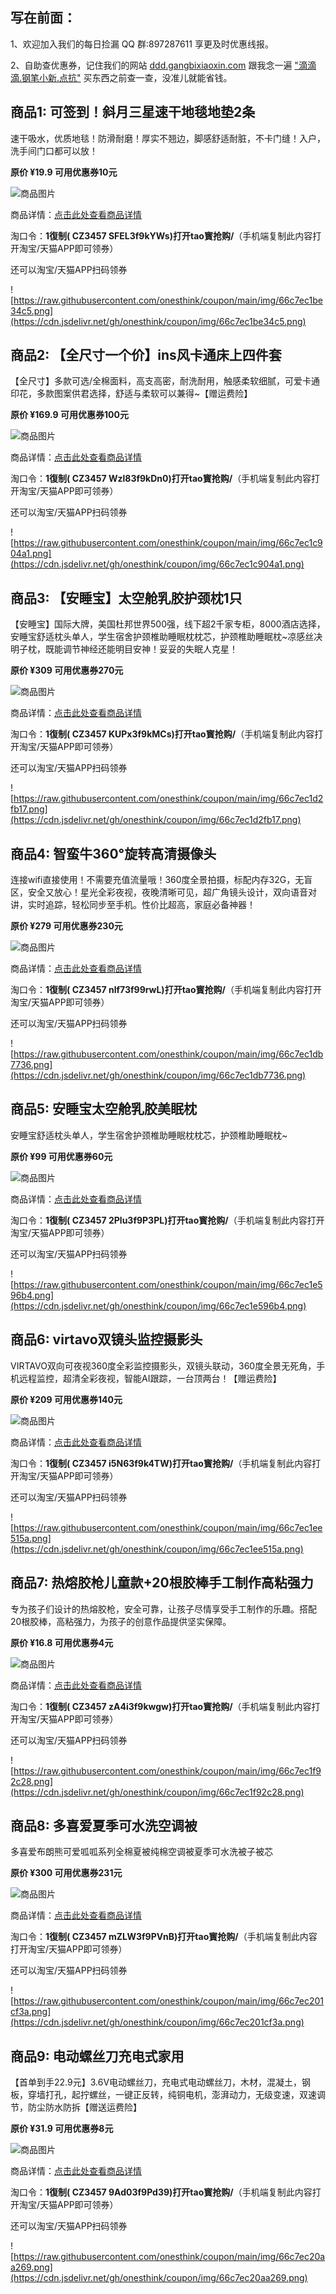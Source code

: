 ## 写在前面：

1、欢迎加入我们的每日捡漏 QQ 群:897287611 享更及时优惠线报。

2、自助查优惠券，记住我们的网站 [ddd.gangbixiaoxin.com](https://ddd.gangbixiaoxin.com) 跟我念一遍 ["滴滴滴.钢笔小新.点抗"](https://ddd.gangbixiaoxin.com) 买东西之前查一查，没准儿就能省钱。

## 商品1: 可签到！斜月三星速干地毯地垫2条

速干吸水，优质地毯！防滑耐磨！厚实不翘边，脚感舒适耐脏，不卡门缝！入户，洗手间门口都可以放！

**原价 ¥19.9 可用优惠券10元**

![商品图片](https://img.alicdn.com/bao/uploaded/i2/2211568384204/O1CN01iaRQ3S1gvTzI06KRa_!!0-item_pic.jpg)

商品详情：[点击此处查看商品详情](https://s.click.taobao.com/t?e=m%3D2%26s%3DNTt%2F%2FgoodEdw4vFB6t2Z2ueEDrYVVa64yK8Cckff7TVRAdhuF14FMTGVvaKf4Bo1lovu%2FCElQOvWbLW7uhxyboGvCrJWHk1%2FTyVl44vrPmd3miNKHWpinpVm%2FOAUUFw71qrpxiwMoCNxc1AtbZGVS2STK%2Fl5ub9F7g4BjAMoIfPNEPXytV9ALoS4zvCRUrqubV8hGCvTILD%2FOGOFRRXRUjIkVI0vdxrgG9YDZFd7ykI6hRLyHHUeOuSVjCTqa9pdhsuDe8uH8igbkJ5QxPS2Ci%2FKfJmqgrYAfWsUjZoD5RBbP9%2FBSR%2Bbjt0HvytU0Km9Dseal0NfMDXJpWvVCAyWdKJn5AyUbPoV&amp;union_lens=lensId:TAPI@1724378127@213e6c04_1230_1917cf21c12_a4c8@01)

淘口令：**1復制( CZ3457 SFEL3f9kYWs)打开tao寳抢购/**（手机端复制此内容打开淘宝/天猫APP即可领券）</p>

还可以淘宝/天猫APP扫码领券

![https://raw.githubusercontent.com/onesthink/coupon/main/img/66c7ec1be34c5.png](https://cdn.jsdelivr.net/gh/onesthink/coupon/img/66c7ec1be34c5.png)

## 商品2: 【全尺寸一个价】ins风卡通床上四件套

【全尺寸】多款可选/全棉面料，高支高密，耐洗耐用，触感柔软细腻，可爱卡通印花，多款图案供君选择，舒适与柔软可以兼得~【赠运费险】

**原价 ¥169.9 可用优惠券100元**

![商品图片](https://img.alicdn.com/i1/2472097362/O1CN016i6uVG24FqltUs833_!!2472097362.jpg)

商品详情：[点击此处查看商品详情](https://s.click.taobao.com/t?e=m%3D2%26s%3DxHL62SyT5Ydw4vFB6t2Z2ueEDrYVVa64XoO8tOebS%2BdRAdhuF14FMTGVvaKf4Bo1MMgx22UI05bWbLW7uhxyboGvCrJWHk1%2FTyVl44vrPmd3miNKHWpinpVm%2FOAUUFw71qrpxiwMoCNxc1AtbZGVS6OztWDbu8d3QnfzWgkCiT4LZMqoQW%2BfuKGzo1lVxIioXYbF3MxCcNX2ozawVq77de6m2tG0V5aLX4CvbZBnOEZSOAndyFt7L0kDTBuvxoJRwzzMEQiiMytVkSKsL%2FKbNdOG7fwodBwmq%2FzVuDT3%2FokZ5wPaeZ%2FOXk%2BRRpI0pC8Hca2JNko0gYMhhQs2DjqgEA%3D%3D&amp;union_lens=lensId:TAPI@1724378128@213cbd9c_11fd_1917cf221d5_9583@01)

淘口令：**1復制( CZ3457 Wzl83f9kDn0)打开tao寳抢购/**（手机端复制此内容打开淘宝/天猫APP即可领券）</p>

还可以淘宝/天猫APP扫码领券

![https://raw.githubusercontent.com/onesthink/coupon/main/img/66c7ec1c904a1.png](https://cdn.jsdelivr.net/gh/onesthink/coupon/img/66c7ec1c904a1.png)

## 商品3: 【安睡宝】太空舱乳胶护颈枕1只

【安睡宝】国际大牌，美国杜邦世界500强，线下超2千家专柜，8000酒店选择，安睡宝舒适枕头单人，学生宿舍护颈椎助睡眠枕枕芯，护颈椎助睡眠枕~凉感丝决明子枕，既能调节神经还能明目安神！妥妥的失眠人克星！

**原价 ¥309 可用优惠券270元**

![商品图片](https://img.alicdn.com/i4/2430446735/O1CN01um0oIt1zcgRHqMk0W_!!2430446735.jpg)

商品详情：[点击此处查看商品详情](https://s.click.taobao.com/t?e=m%3D2%26s%3D%2F7oae7IGUpdw4vFB6t2Z2ueEDrYVVa64yK8Cckff7TVRAdhuF14FMX4s7Km2KClMJ1gyddu7kN%2FWbLW7uhxyboGvCrJWHk1%2FTyVl44vrPmd3miNKHWpinpVm%2FOAUUFw71qrpxiwMoCNxc1AtbZGVS%2B8x9PBx1nnFosqNemoWcUMLZMqoQW%2BfuKGzo1lVxIioYF9fGx1Fl7dValzRwh4ORq4cmg5XtwFf%2B2wuYFAGGLWwu%2BRBDcIh%2F5EJNdheiHc4ws5zs%2B1EtQ44%2BfirBrx7mM7AMx9cWAx%2BEiM%2FlSG%2FbZSRuUoTVxkzAIQl0Dq9zec1U1NVKZy3ECfGDF1NzTQoPw%3D%3D&amp;union_lens=lensId:TAPI@1724378130@2150150e_1243_1917cf229af_67b1@01)

淘口令：**1復制( CZ3457 KUPx3f9kMCs)打开tao寳抢购/**（手机端复制此内容打开淘宝/天猫APP即可领券）</p>

还可以淘宝/天猫APP扫码领券

![https://raw.githubusercontent.com/onesthink/coupon/main/img/66c7ec1d2fb17.png](https://cdn.jsdelivr.net/gh/onesthink/coupon/img/66c7ec1d2fb17.png)

## 商品4: 智蛮牛360°旋转高清摄像头

连接wifi直接使用！不需要充值流量哦！360度全景拍摄，标配内存32G，无盲区，安全又放心！星光全彩夜视，夜晚清晰可见，超广角镜头设计，双向语音对讲，实时追踪，轻松同步至手机。性价比超高，家庭必备神器！

**原价 ¥279 可用优惠券230元**

![商品图片](https://img.alicdn.com/i1/2200827807654/O1CN01joHHWk26PaRC8BlcN_!!2200827807654.jpg)

商品详情：[点击此处查看商品详情](https://s.click.taobao.com/t?e=m%3D2%26s%3DsgyHIabqVehw4vFB6t2Z2ueEDrYVVa64yK8Cckff7TVRAdhuF14FMX4s7Km2KClM8sviUM61dt3WbLW7uhxyboGvCrJWHk1%2FTyVl44vrPmd3miNKHWpinpVm%2FOAUUFw71qrpxiwMoCNxc1AtbZGVS7LKXsYg9wHS%2FfZcaZlFcd3NEPXytV9ALoS4zvCRUrquFdySDq37c863tgMudnbbdZUyawnH5rpU1FL17MYVbpNnVZCkz6aRXzvmlgV4%2B7Js5bA7F%2FZt1IYbkJ5QxPS2Ci%2FKfJmqgrYAfWsUjZoD5RBNt4HZ6HiEl7Ok%2FfMBw52EDseal0NfMDXJpWvVCAyWdKJn5AyUbPoV&amp;union_lens=lensId:TAPI@1724378132@216606ac_1243_1917cf22fe7_bbc0@01)

淘口令：**1復制( CZ3457 nlf73f99rwL)打开tao寳抢购/**（手机端复制此内容打开淘宝/天猫APP即可领券）</p>

还可以淘宝/天猫APP扫码领券

![https://raw.githubusercontent.com/onesthink/coupon/main/img/66c7ec1db7736.png](https://cdn.jsdelivr.net/gh/onesthink/coupon/img/66c7ec1db7736.png)

## 商品5: 安睡宝太空舱乳胶美眠枕

安睡宝舒适枕头单人，学生宿舍护颈椎助睡眠枕枕芯，护颈椎助睡眠枕~

**原价 ¥99 可用优惠券60元**

![商品图片](https://img.alicdn.com/i4/2430446735/O1CN017iU9Bm1zcgR6zXjDJ_!!2430446735.jpg)

商品详情：[点击此处查看商品详情](https://s.click.taobao.com/t?e=m%3D2%26s%3DmJg23BF1RuRw4vFB6t2Z2ueEDrYVVa64yK8Cckff7TVRAdhuF14FMX4s7Km2KClMt4hWD5k2kjPWbLW7uhxyboGvCrJWHk1%2FTyVl44vrPmd3miNKHWpinpVm%2FOAUUFw71qrpxiwMoCNxc1AtbZGVS%2B8x9PBx1nnFosqNemoWcUMLZMqoQW%2BfuKGzo1lVxIioJz21mg%2Bcs4wdvyMn1sX21m9xzgcsvi3iZ163isioyX2AjivL1mr9Q2BBvLI0aTB%2FwzzMEQiiMytVkSKsL%2FKbNdOG7fwodBwmRMG4wmbhkufTPdIlP4%2FGPxkfLuZrZBeIca2JNko0gYMhhQs2DjqgEA%3D%3D&amp;union_lens=lensId:TAPI@1724378133@213cc545_122b_1917cf23565_cf59@01)

淘口令：**1復制( CZ3457 2Plu3f9P3PL)打开tao寳抢购/**（手机端复制此内容打开淘宝/天猫APP即可领券）</p>

还可以淘宝/天猫APP扫码领券

![https://raw.githubusercontent.com/onesthink/coupon/main/img/66c7ec1e596b4.png](https://cdn.jsdelivr.net/gh/onesthink/coupon/img/66c7ec1e596b4.png)

## 商品6: virtavo双镜头监控摄影头

VIRTAVO双向可夜视360度全彩监控摄影头，双镜头联动，360度全景无死角，手机远程监控，超清全彩夜视，智能AI跟踪，一台顶两台！【赠运费险】

**原价 ¥209 可用优惠券140元**

![商品图片](https://img.alicdn.com/imgextra/i1/2776741600/O1CN01np3c7Q1NgqfyO5KqL_!!2776741600.jpg)

商品详情：[点击此处查看商品详情](https://s.click.taobao.com/t?e=m%3D2%26s%3DzeP5g4oZRfZw4vFB6t2Z2ueEDrYVVa64yK8Cckff7TVRAdhuF14FMX4s7Km2KClM5x%2BIUlGKNpXWbLW7uhxyboGvCrJWHk1%2FTyVl44vrPmd3miNKHWpinpVm%2FOAUUFw71qrpxiwMoCNxc1AtbZGVS3hqLfFbitzzNg9i5X7Kl0TNEPXytV9ALoS4zvCRUrqu%2FyJLhiOoNicBtXRgfyvzR2RJylmvXXBsHB8UNFoas7kqtppNeqpli4p%2FFkQmHTf7%2F0kPUpDE7WhTU1UpnLcQJ9kYvQZuIwx3oGeIQL4Fi9E2REdR%2FZNMFzR4iK1M1pxNhgcbUccTft%2B228n1ngbVmA%3D%3D&amp;union_lens=lensId:TAPI@1724378135@213f7fa2_1239_1917cf23a8d_6b30@01)

淘口令：**1復制( CZ3457 i5N63f9k4TW)打开tao寳抢购/**（手机端复制此内容打开淘宝/天猫APP即可领券）</p>

还可以淘宝/天猫APP扫码领券

![https://raw.githubusercontent.com/onesthink/coupon/main/img/66c7ec1ee515a.png](https://cdn.jsdelivr.net/gh/onesthink/coupon/img/66c7ec1ee515a.png)

## 商品7: 热熔胶枪儿童款+20根胶棒手工制作高粘强力

专为孩子们设计的热熔胶枪，安全可靠，让孩子尽情享受手工制作的乐趣。搭配20根胶棒，高粘强力，为孩子的创意作品提供坚实保障。

**原价 ¥16.8 可用优惠券4元**

![商品图片](https://img.alicdn.com/imgextra/i4/224713064/O1CN01DGRQDw1YVMWoWS6pR_!!224713064.png)

商品详情：[点击此处查看商品详情](https://s.click.taobao.com/t?e=m%3D2%26s%3DX4cbfQxQXEhw4vFB6t2Z2ueEDrYVVa64yK8Cckff7TVRAdhuF14FMX4s7Km2KClM1aH1Hk3GeOjWbLW7uhxyboGvCrJWHk1%2FTyVl44vrPmd3miNKHWpinpVm%2FOAUUFw71qrpxiwMoCNxc1AtbZGVS7YVf%2FNg5yFho%2FxekaLBCCHNEPXytV9ALoS4zvCRUrqusfBrpyXiZF9MLQPzKbkEyiTrBMg0XovZ9zoUrYSxBQu2Mpt0hdZbs29G4eN%2Buq7VbTqaS3SKMohTU1UpnLcQJ9kYvQZuIwx3oGeIQL4Fi9GOG2hpURvb4AV%2BtXaVkHC7hgcbUccTft%2B228n1ngbVmA%3D%3D&amp;union_lens=lensId:TAPI@1724378136@212c71b7_1e6e_1917cf23f51_e4fa@01)

淘口令：**1復制( CZ3457 zA4i3f9kwgw)打开tao寳抢购/**（手机端复制此内容打开淘宝/天猫APP即可领券）</p>

还可以淘宝/天猫APP扫码领券

![https://raw.githubusercontent.com/onesthink/coupon/main/img/66c7ec1f92c28.png](https://cdn.jsdelivr.net/gh/onesthink/coupon/img/66c7ec1f92c28.png)

## 商品8: 多喜爱夏季可水洗空调被

多喜爱布朗熊可爱呱呱系列全棉夏被纯棉空调被夏季可水洗被子被芯

**原价 ¥300 可用优惠券231元**

![商品图片](https://img.alicdn.com/bao/uploaded/i3/114141735/O1CN01FhGUWJ1Ogg7vVDNtS_!!0-item_pic.jpg)

商品详情：[点击此处查看商品详情](https://s.click.taobao.com/t?e=m%3D2%26s%3Dszd277rPSa9w4vFB6t2Z2ueEDrYVVa64yK8Cckff7TVRAdhuF14FMX4s7Km2KClMMMgx22UI05bWbLW7uhxyboGvCrJWHk1%2FTyVl44vrPmd3miNKHWpinpVm%2FOAUUFw71qrpxiwMoCNxc1AtbZGVS4jvfJUO2dWfFlpleWM4KCCMHuv7RoNv0Q0jFsbsQ7KWEus53lopM82bfcIPEKqKm9WstcQWvFq10IkZ4%2FXAkhmSjy3JrzwaBr%2FGGSQCcruGlbRMz6GTKAYZjQKfJ2UQf03O4wtQ3K90k8IJaq3v7HIwkZDqSu8gkWBdCTcANIDRX0%2B3obhRTo5xKmPmpIKZsA%3D%3D&amp;union_lens=lensId:TAPI@1724378138@213c42f6_1267_1917cf245ae_93ea@01)

淘口令：**1復制( CZ3457 mZLW3f9PVnB)打开tao寳抢购/**（手机端复制此内容打开淘宝/天猫APP即可领券）</p>

还可以淘宝/天猫APP扫码领券

![https://raw.githubusercontent.com/onesthink/coupon/main/img/66c7ec201cf3a.png](https://cdn.jsdelivr.net/gh/onesthink/coupon/img/66c7ec201cf3a.png)

## 商品9: 电动螺丝刀充电式家用

【首单到手22.9元】3.6V电动螺丝刀，充电式电动螺丝刀，木材，混凝土，钢板，穿墙打孔，起拧螺丝，一键正反转，纯铜电机，澎湃动力，无级变速，双速调节，防尘防水防拆【赠送运费险】

**原价 ¥31.9 可用优惠券8元**

![商品图片](https://img.alicdn.com/imgextra/i4/2021683481/O1CN01Z1Pe5D1baLVg7DwsF_!!2021683481.jpg)

商品详情：[点击此处查看商品详情](https://s.click.taobao.com/t?e=m%3D2%26s%3DffH5yiWK1a1w4vFB6t2Z2ueEDrYVVa64yK8Cckff7TVRAdhuF14FMX4s7Km2KClM79%2FTFaMDK6TWbLW7uhxyboGvCrJWHk1%2FTyVl44vrPmd3miNKHWpinpVm%2FOAUUFw71qrpxiwMoCNxc1AtbZGVSyxO%2FgUoc3RZKS%2B6uqj9T6DNEPXytV9ALoS4zvCRUrquKWqBM3KCg2W5k5FDIK7d806Nv2LRlwbv37j6mVgjfEVwzFxwk2bKTtiSDUCJFOtf8ncIAY1dxzsbkJ5QxPS2Ci%2FKfJmqgrYAfWsUjZoD5RBqAye8%2FUlbwvMQig%2FG0hpuDseal0NfMDXJpWvVCAyWdKJn5AyUbPoV&amp;union_lens=lensId:TAPI@1724378139@2107fb66_124d_1917cf24b7e_9b1e@01)

淘口令：**1復制( CZ3457 9Ad03f9Pd39)打开tao寳抢购/**（手机端复制此内容打开淘宝/天猫APP即可领券）</p>

还可以淘宝/天猫APP扫码领券

![https://raw.githubusercontent.com/onesthink/coupon/main/img/66c7ec20aa269.png](https://cdn.jsdelivr.net/gh/onesthink/coupon/img/66c7ec20aa269.png)

